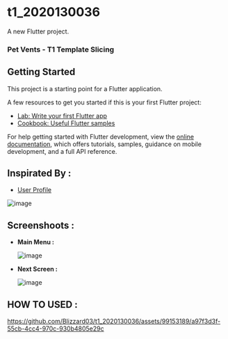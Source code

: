 # t1_2020130036

A new Flutter project.
### Pet Vents - T1 Template Slicing

## Getting Started

This project is a starting point for a Flutter application.

A few resources to get you started if this is your first Flutter project:

- [Lab: Write your first Flutter app](https://docs.flutter.dev/get-started/codelab)
- [Cookbook: Useful Flutter samples](https://docs.flutter.dev/cookbook)

For help getting started with Flutter development, view the
[online documentation](https://docs.flutter.dev/), which offers tutorials,
samples, guidance on mobile development, and a full API reference.

## Inspirated By : 

- [User Profile](https://dribbble.com/shots/6178208-User-Profile)

  
![image](https://github.com/Blizzard03/t1_2020130036/assets/99153189/fbc8528e-2de2-46e8-87a7-c5cb34597134)

## Screenshoots : 
 - **Main Menu :**
   
   ![image](https://github.com/Blizzard03/t1_2020130036/assets/99153189/7389cef2-644b-4fa3-a318-96c7ee37c8a8)

- **Next Screen :**
  
  ![image](https://github.com/Blizzard03/t1_2020130036/assets/99153189/8d347bff-3338-4749-a8eb-8a225927c01b)

## HOW TO USED :

https://github.com/Blizzard03/t1_2020130036/assets/99153189/a97f3d3f-55cb-4cc4-970c-930b4805e29c





